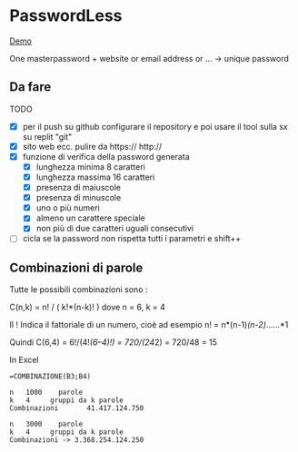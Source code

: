 # PasswordLess
[Demo](https://archistico.github.io/PasswordLess/)

One masterpassword + website or email address or ... -> unique password

## Da fare
TODO
 - [X] per il push su github configurare il repository e poi usare il tool sulla sx su replit "git"
 - [X] sito web ecc. pulire da https:// http://
 - [X] funzione di verifica della password generata
    - [X] lunghezza minima 8 caratteri
    - [X] lunghezza massima 16 caratteri
    - [X] presenza di maiuscole
    - [X] presenza di minuscole
    - [X] uno o più numeri
    - [X] almeno un carattere speciale
    - [X] non più di due caratteri uguali consecutivi
 - [ ] cicla se la password non rispetta tutti i parametri e shift++

## Combinazioni di parole

Tutte le possibili combinazioni sono :

C(n,k) = n! / ( k!*(n-k)! )
dove n = 6, k = 4

Il ! Indica il fattoriale di un numero, cioè ad esempio n! = n*(n-1)*(n-2)*……*1

Quindi C(6,4) = 6!/(4!*(6–4)!) = 720/(24*2) = 720/48 = 15

In Excel
```
=COMBINAZIONE(B3;B4)

n	1000	parole
k	4	  gruppi da k parole
Combinazioni       41.417.124.750

n	3000	parole
k	4	  gruppi da k parole
Combinazioni -> 3.368.254.124.250
```